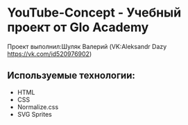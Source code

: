 # YouTube-Concept - Учебный проект от Glo Academy
Проект выполнил:Шуляк Валерий (VK:Aleksandr Dazy https://vk.com/id520976902)

## Используемые технологии:
- HTML
- CSS
- Normalize.css
- SVG Sprites
